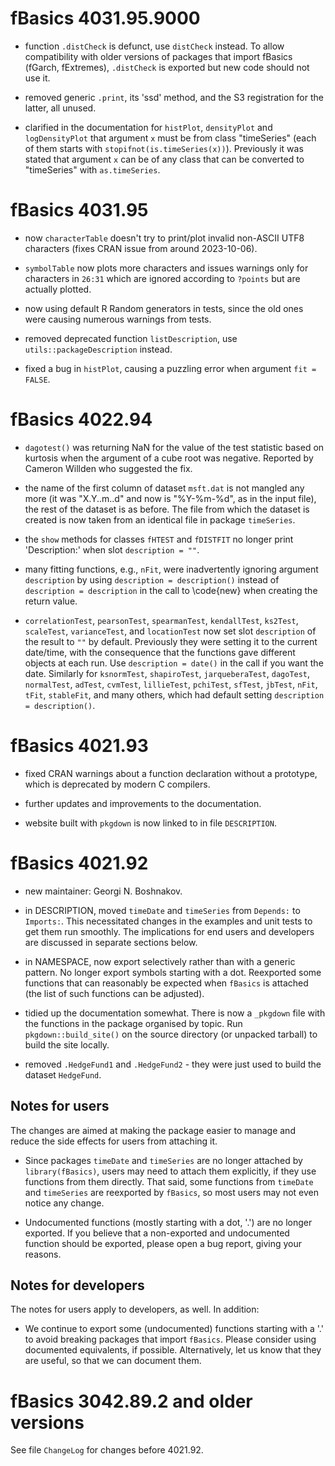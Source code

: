 # fBasics 4031.95.9000

- function `.distCheck` is defunct, use `distCheck` instead. To allow
  compatibility with older versions of packages that import fBasics (fGarch,
  fExtremes), `.distCheck` is exported but new code should not use it.

- removed generic `.print`, its 'ssd' method, and the S3 registration for the
  latter, all unused.

- clarified in the documentation for `histPlot`, `densityPlot` and
  `logDensityPlot` that argument `x` must be from class "timeSeries" (each of
  them starts with `stopifnot(is.timeSeries(x))`). Previously it was stated that
  argument `x` can be of any class that can be converted to "timeSeries" with
  `as.timeSeries`.


# fBasics 4031.95

- now `characterTable` doesn't try to print/plot invalid non-ASCII UTF8
  characters (fixes CRAN issue from around 2023-10-06).

- `symbolTable` now plots more characters and issues warnings only for
  characters in `26:31` which are ignored according to `?points` but are
  actually plotted.

- now using default R Random generators in tests, since the old ones were
  causing numerous warnings from tests.

- removed deprecated function `listDescription`, use `utils::packageDescription`
  instead.

- fixed a bug in `histPlot`, causing a puzzling error when argument
  `fit = FALSE`.


# fBasics 4022.94

- `dagotest()` was returning NaN for the value of the test statistic based on
  kurtosis when the argument of a cube root was negative. Reported by Cameron
  Willden who suggested the fix.

- the name of the first column of dataset `msft.dat` is not mangled any more (it
  was "X.Y..m..d" and now is "%Y-%m-%d", as in the input file), the rest of the
  dataset is as before. The file from which the dataset is created is now taken
  from an identical file in package `timeSeries`.

- the `show` methods for classes `fHTEST` and `fDISTFIT` no longer print
  'Description:' when slot `description = ""`.

- many fitting functions, e.g., `nFit`, were inadvertently ignoring argument
  `description` by using `description = description()` instead of
  `description = description` in the call to \code{new} when creating the return
  value.

- `correlationTest`, `pearsonTest`, `spearmanTest`, `kendallTest`, `ks2Test`,
  `scaleTest`, `varianceTest`, and `locationTest` now set slot `description` of
  the result to `""` by default. Previously they were setting it to the current
  date/time, with the consequence that the functions gave different objects at
  each run. Use `description = date()` in the call if you want the
  date. Similarly for `ksnormTest`, `shapiroTest`, `jarqueberaTest`, `dagoTest`,
  `normalTest`, `adTest`, `cvmTest`, `lillieTest`, `pchiTest`, `sfTest`,
  `jbTest`, `nFit`, `tFit`, `stableFit`, and many others, which had default
  setting `description = description()`.


# fBasics 4021.93

- fixed CRAN warnings about a function declaration without a prototype, which is
  deprecated by modern C compilers.

- further updates and improvements to the documentation.

- website built with `pkgdown` is now linked to in file `DESCRIPTION`.


# fBasics 4021.92

- new maintainer: Georgi N. Boshnakov.

- in DESCRIPTION, moved `timeDate` and `timeSeries` from `Depends:` to
  `Imports:`. This necessitated changes in the examples and unit tests to get
  them run smoothly. The implications for end users and developers are discussed
  in separate sections below.

- in NAMESPACE, now export selectively rather than with a generic pattern.  No
  longer export symbols starting with a dot. Reexported some functions that can
  reasonably be expected when `fBasics` is attached (the list of such functions
  can be adjusted).
  
- tidied up the documentation somewhat. There is now a `_pkgdown` file with the
  functions in the package organised by topic. Run `pkgdown::build_site()` on
  the source directory (or unpacked tarball) to build the site locally.

- removed `.HedgeFund1` and `.HedgeFund2` - they were just used to build the
  dataset `HedgeFund`.

## Notes for users

The changes are aimed at making the package easier to manage and reduce the side
effects for users from attaching it.

- Since packages `timeDate` and `timeSeries` are no longer attached by
  `library(fBasics)`, users may need to attach them explicitly, if they use
  functions from them directly. That said, some functions from `timeDate` and
  `timeSeries` are reexported by `fBasics`, so most users may not even notice
  any change.

- Undocumented functions (mostly starting with a dot, '.') are no longer
  exported. If you believe that a non-exported and undocumented function should
  be exported, please open a bug report, giving your reasons.


## Notes for developers

  The notes for users apply to developers, as well. In addition:

- We continue to export some (undocumented) functions starting with a '.' to
  avoid breaking packages that import `fBasics`. Please consider using
  documented equivalents, if possible. Alternatively, let us know that they are
  useful, so that we can document them. 





# fBasics 3042.89.2 and older versions

  See file `ChangeLog` for changes before 4021.92.

